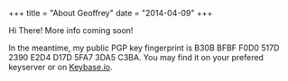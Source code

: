 +++
title = "About Geoffrey"
date = "2014-04-09"
+++


Hi There! More info coming soon!

In the meantime, my public PGP key fingerprint is B30B BFBF F0D0 517D 2390 E2D4 D17D 5FA7 3DA5 C3BA. You may find it on your prefered keyserver or on [Keybase.io](https://keybase.io/geoffrey/pgp_keys.asc?fingerprint=b30bbfbff0d0517d2390e2d4d17d5fa73da5c3ba).
